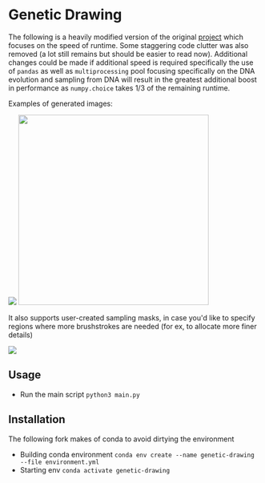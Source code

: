 # Genetic Drawing
The following is a heavily modified version of the original [project](https://github.com/anopara/genetic-drawing) which focuses on the speed
of runtime. Some staggering code clutter was also removed (a lot still remains but should be easier to read now). Additional changes could be made if additional 
speed is required specifically the use of `pandas` as well as `multiprocessing` pool focusing specifically on the DNA evolution and 
sampling from DNA will result in the greatest additional boost in performance as `numpy.choice` takes 1/3 of the remaining runtime.

Examples of generated images:

![](imgs/img1.gif) <img src="imgs/img2.gif" width="380">

It also supports user-created sampling masks, in case you'd like to specify regions where more brushstrokes are needed (for ex, to allocate more finer details)


<img src="imgs/img3.gif">


## Usage
- Run the main script `python3 main.py`

## Installation
The following fork makes of conda to avoid dirtying the environment

- Building conda environment `conda env create --name genetic-drawing --file environment.yml`
- Starting env `conda activate genetic-drawing`

